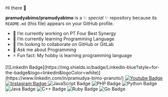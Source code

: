 Hi there 👋

**pramudyabimo/pramudyabimo** is a ✨ _special_ ✨ repository because its `README.md` (this file) appears on your GitHub profile.

- 🔭 I’m currently working on PT Four Best Synergy
- 🌱 I’m currently learning Programming Language
- 👯 I’m looking to collaborate on GitHub or GitLab
- 💬 Ask me about Programming
- ⚡ Fun fact: My hobby is learning programming language


<div id="badges">
  [![LinkedIn Badge](https://img.shields.io/badge/LinkedIn-blue?style=for-the-badge&logo=linkedin&logoColor=white)](https://www.linkedin.com/in/pramudya-bimo-pranoto/)

  <a href="https://www.youtube.com/channel/UC4sDZ7TbwZqcD2Bah5N8-8A">
    <img src="https://img.shields.io/badge/YouTube-red?style=for-the-badge&logo=youtube&logoColor=white" alt="Youtube Badge"/>
  </a>
  <a href="https://www.instagram.com/prmdyabimo/">
    <img src="https://img.shields.io/badge/Instagram-E4405F?style=for-the-badge&logo=instagram&logoColor=white" alt="Instagram Badge"/>
  </a>

  <img src="https://img.shields.io/badge/JavaScript-F7DF1E?style=for-the-badge&logo=javascript&logoColor=black" alt="JavaScript Badge"/>
  <img src="https://img.shields.io/badge/PHP-777BB4?style=for-the-badge&logo=php&logoColor=white" alt="PHP Badge"/>
  <img src="https://img.shields.io/badge/Python-3776AB?style=for-the-badge&logo=python&logoColor=white" alt="Python Badge"/>
  <img src="https://img.shields.io/badge/Java-007396?style=for-the-badge&logo=java&logoColor=white" alt="Java Badge"/>
  <img src="https://img.shields.io/badge/C%2B%2B-00599C?style=for-the-badge&logo=c%2B%2B&logoColor=white" alt="C++ Badge"/>
  <img src="https://img.shields.io/badge/Ruby-CC342D?style=for-the-badge&logo=ruby&logoColor=white" alt="Ruby Badge"/>
  <img src="https://img.shields.io/badge/Go-00ADD8?style=for-the-badge&logo=go&logoColor=white" alt="Go Badge"/>
</div>

